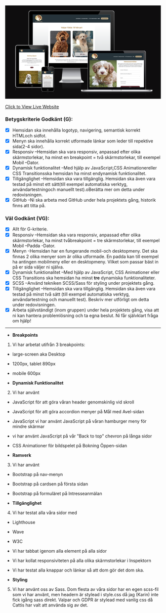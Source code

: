 ![Responsive Mockup](https://github.com/Krnsand/projekt-2/blob/main/assets/images/readme-hero.png)

[Click to View Live Website](https://krnsand.github.io/projekt-2/)



### Betygskriterie Godkänt (G):
- [x] Hemsidan ska innehålla logotyp, navigering, semantisk korrekt HTMLoch sidfot. 
- [x] Menyn ska innehålla korrekt utformade länkar som leder till repektive sida(2-4 sidor).
- [x] Responsiv –Hemsidan ska vara responsiv, anpassad efter olika skärmstorlekar, ha minst en breakpoint = två skärmstorlekar, till exempel Mobil –Dator.
- [x] Dynamisk funktionalitet –Med hjälp av JavaScript,CSS Animationereller CSS Transitionsska hemsidan ha minst endynamisk funktionalitet.
- [x] Tillgänglighet –Hemsidan ska vara tillgänglig. Hemsidan ska även vara testad på minst ett sätt(till exempel automatiska verktyg, användartestningoch manuellt test).oBerätta mer om detta under redovisningen.
- [x] GitHub –Ni ska arbeta med GitHub under hela projektets gång, historik finns att titta på.

### Väl Godkänt (VG):
- [x] Allt för G-kriterie. 
- [x] Responsiv –Hemsidan ska vara responsiv, anpassad efter olika skärmstorlekar, ha minst tvåbreakpoint = tre skärmstorlekar, till exempel Mobil –Padda -Dator.
- [x] Menyn -Hemsidan har en fungerande mobil-och desktopmeny. Det ska finnas 2 olika menyer som är olika utformade. En padda kan till exempel ha antingen mobilmeny eller en desktopmeny. Vilket som passar bäst in på er sida väljer ni själva.
- [x] Dynamisk funktionalitet –Med hjälp av JavaScript, CSS Animationer eller CSS Transitions ska hemsidan ha minst **tre** dynamiska funktionaliteter.
- [x] SCSS –Använd tekniken SCSS/Sass för styling under projektets gång.
- [x] Tillgänglighet –Hemsidan ska vara tillgänglig. Hemsidan ska även vara testad på minst två sätt (till exempel automatiska verktyg, användartestning och manuellt test). Beskriv mer utförligt om detta under redovisningen.
- [x] Arbeta självständigt (inom gruppen) under hela projektets gång, visa att ni kan hantera problemlösning och ta egna beslut. Ni får självklart fråga om hjälp!

--- 

- __Breakpoints__

1. Vi har arbetat utifrån 3 breakpoints: 
- large-screen aka Desktop 
- 1200px, tablet 890px 
- mobile 600px

- __Dynamisk Funktionalitet__

2. Vi har använt
- JavaScript för att göra våran header genomskinlig vid skroll
- JavaScript för att göra accordion menyer på Mål med Avel-sidan
- JavaScript vi har använt JavaScript på våran hamburger meny för mindre skärmar
- vi har använt JavaScript på vår "Back to top" chevron på långa sidor
- CSS Animationer för bildspelet på Bokning Öppen-sidan

- __Ramverk__

3. Vi har använt 
- Bootstrap på nav-menyn 
- Bootstrap på cardsen på första sidan
- Bootstrap på formuläret på Intresseanmälan

- __Tillgänglighet__

4. Vi har testat alla våra sidor med 
- Lighthouse
- Wave
- W3C 
- Vi har tabbat igenom alla element på alla sidor
- Vi har kollat responsiviteten på alla olika skärmstorlekar i Inspektorn
- Vi har testat alla knappar och länkar så att dom gör det dom ska.

- __Styling__

5. Vi har använt oss av Sass. Dom flesta av våra sidor har en egen scss-fil som vi har använt, men headern är stylead i style.css då jag (Karin) inte fick igång sass direkt. Valpar och GDPR är stylead med vanlig css då Cattis har valt att använda sig av det.
